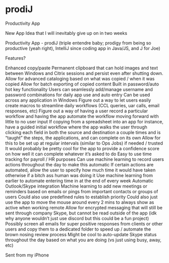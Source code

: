 # prodiJ

Productivity App

New App Idea that I will inevitably give up on in two weeks

Productivity App - prodiJ (triple entendre baby; prodigy from being so productive (yeah right), IntelliJ since coding app in Java/JS, and J for Joe)

Features?

Enhanced copy/paste
Permanent clipboard that can hold images and text between Windows and Citrix sessions and persist even after shutting down.
Allow for advanced cataloging based on what was copied / when it was copied
Allow for batch exporting of copied content
Built in password/auto hot key functionality
Users can seamlessly add/manage username and password combinations for daily app use and auto entry
Can be used across any application in Windows
Figure out a way to let users easily create macros to streamline daily workflows (CCL queries, uar calls, email responses, etc)
Figure out a way of having a user record a particular workflow and having the app automate the workflow moving forward with little to no user input
If copying from a spreadsheet into an app for instance, have a guided initial workflow where the app walks the user through clicking each field in both the source and destination a couple times and is “taught” the steps, the applications, and can complete on its own
Allow for this to be set up at regular intervals (similar to Ops Jobs) if needed / trusted
It would probably be pretty cool for the app to provide a confidence score on how well it can complete whatever it’s asked to do
Easy to use time tracking for payroll / HR purposes
Can use machine learning to record users actions throughout the day to make this automatic
If certain actions are automated, allow the user to specify how much time it would have taken otherwise if a bitch ass human was doing it
Use machine learning from earlier to automate entering time in at the end of every week
Automatic Outlook/Skype integration
Machine learning to add new meetings or reminders based on emails or pings from important contacts or groups of users
Could also use predefined rules to establish priority
Could also just use the app to move the mouse around every 2 mins to always show as active when working remote
Allow for encrypted messaging that will still be sent through company Skype, but cannot be read outside of the app (idk why anyone wouldn’t just use discord but this could be a fun project)
Possibly screen all emails for super positive responses from clients or other users and copy them to a dedicated folder to speed up / automate the brown nosing review process
Might be cool to auto-update Skype status throughout the day based on what you are doing (vs just using busy, away, etc)

Sent from my iPhone
